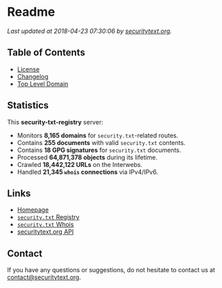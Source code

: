 # Readme

_Last updated at 2018-04-23 07:30:06 by [securitytext.org](https://securitytext.org)._

## Table of Contents

* [License](LICENSE.md)
* [Changelog](CHANGELOG.md)
* [Top Level Domain](TLD.md)

## Statistics

This **security-txt-registry** server:

* Monitors **8,165 domains** for `security.txt`-related routes.
* Contains **255 documents** with valid `security.txt` contents.
* Contains **18 GPG signatures** for `security.txt` documents.
* Processed **64,871,378 objects** during its lifetime.
* Crawled **18,442,122 URLs** on the Interwebs.
* Handled **21,345 `whois` connections** via IPv4/IPv6.

## Links

* [Homepage](https://securitytext.org)
* [`security.txt` Registry](https://registry.securitytext.org)
* [`security.txt` Whois](https://whois.securitytext.org)
* [securitytext.org API](https://registry.securitytext.org)

## Contact

If you have any questions or suggestions, do not hesitate to contact us at contact@securitytext.org.
